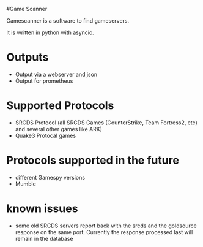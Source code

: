 #Game Scanner

Gamescanner is a software to find gameservers.

It is written in python with asyncio.

# Outputs

- Output via a webserver and json
- Output for prometheus

# Supported Protocols

- SRCDS Protocol (all SRCDS Games (CounterStrike, Team Fortress2, etc) and several other games like ARK)
- Quake3 Protocal games

# Protocols supported in the future

- different Gamespy versions
- Mumble

# known issues
- some old SRCDS servers report back with the srcds and the goldsource response on the same port. Currently the response processed last will remain in the database
